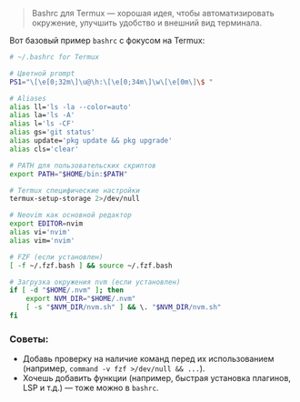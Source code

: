 > Bashrc для Termux — хорошая идея, чтобы автоматизировать окружение, улучшить удобство и внешний вид терминала.

Вот базовый пример `bashrc` с фокусом на Termux:

```bash
# ~/.bashrc for Termux

# Цветной prompt
PS1="\[\e[0;32m\]\u@\h:\[\e[0;34m\]\w\[\e[0m\]\$ "

# Aliases
alias ll='ls -la --color=auto'
alias la='ls -A'
alias l='ls -CF'
alias gs='git status'
alias update='pkg update && pkg upgrade'
alias cls='clear'

# PATH для пользовательских скриптов
export PATH="$HOME/bin:$PATH"

# Termux специфические настройки
termux-setup-storage 2>/dev/null

# Neovim как основной редактор
export EDITOR=nvim
alias vi='nvim'
alias vim='nvim'

# FZF (если установлен)
[ -f ~/.fzf.bash ] && source ~/.fzf.bash

# Загрузка окружения nvm (если установлен)
if [ -d "$HOME/.nvm" ]; then
    export NVM_DIR="$HOME/.nvm"
    [ -s "$NVM_DIR/nvm.sh" ] && \. "$NVM_DIR/nvm.sh"
fi
```

### Советы:

* Добавь проверку на наличие команд перед их использованием (например, `command -v fzf >/dev/null && ...`).
* Хочешь добавить функции (например, быстрая установка плагинов, LSP и т.д.) — тоже можно в `bashrc`.
